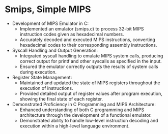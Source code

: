 # Smips, Simple MIPS

- Development of MIPS Emulator in C:
  - Implemented an emulator (smips.c) to process 32-bit MIPS instruction codes given as hexadecimal numbers.
  - Accurately decoded and executed MIPS instructions, converting hexadecimal codes to their corresponding assembly instructions.
- Syscall Handling and Output Generation:
  - Integrated syscall handling to emulate MIPS system calls, producing correct output for printf and other syscalls as specified in the input.
  - Ensured the emulator correctly outputs the results of system calls during execution.
- Register State Management:
  - Maintained and updated the state of MIPS registers throughout the execution of instructions.
  - Provided detailed output of register values after program execution, showing the final state of each register.
- Demonstrated Proficiency in C Programming and MIPS Architecture:
  - Enhanced understanding of both C programming and MIPS architecture through the development of a functional emulator.
  - Demonstrated ability to handle low-level instruction decoding and execution within a high-level language environment.
